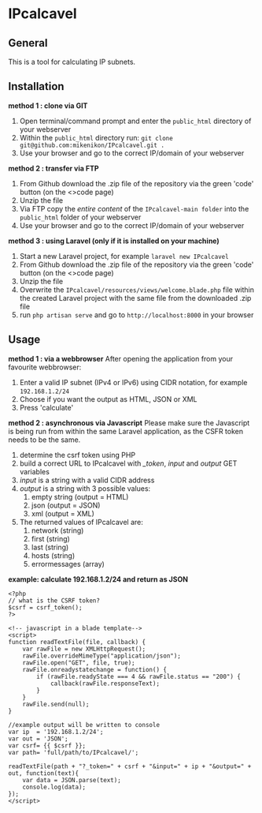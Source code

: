 # IPcalcavel

## General
This is a tool for calculating IP subnets. 

## Installation
**method 1 : clone via GIT**
1. Open terminal/command prompt and enter the `public_html` directory of your webserver
2. Within the `public_html` directory run: `git clone git@github.com:mikenikon/IPcalcavel.git .`
3. Use your browser and go to the correct IP/domain of your webserver

**method 2 : transfer via FTP**
1. From Github download the .zip file of the repository via the green 'code' button (on the <>code page)
2. Unzip the file
3. Via FTP copy the *entire content* of the `IPcalcavel-main folder` into the `public_html` folder of your webserver
4. Use your browser and go to the correct IP/domain of your webserver

**method 3 : using Laravel (only if it is installed on your machine)**
1. Start a new Laravel project, for example `laravel new IPcalcavel`
2. From Github download the .zip file of the repository via the green 'code' button (on the <>code page)
3. Unzip the file
4. Overwrite the `IPcalcavel/resources/views/welcome.blade.php` file within the created Laravel project with the same file from the downloaded .zip file
5. run `php artisan serve` and go to `http://localhost:8000` in your browser

## Usage
**method 1 : via a webbrowser**
After opening the application from your favourite webbrowser:

1. Enter a valid IP subnet (IPv4 or IPv6) using CIDR notation, for example `192.168.1.2/24`
2. Choose if you want the output as HTML, JSON or XML
3. Press 'calculate'

**method 2 : asynchronous via Javascript**
Please make sure the Javascript is being run from within the same Laravel application, as the CSFR token needs to be the same.

1. determine the csrf token using PHP
2. build a correct URL to IPcalcavel with *_token*, *input* and *output* GET variables
3. *input* is a string with a valid CIDR address
4. *output* is a string with 3 possible values:
    1. empty string (output = HTML)
    2. json (output = JSON)
    3. xml (output = XML)
5. The returned values of IPcalcavel are:
    1. network (string)
    2. first (string)
    3. last (string)
    4. hosts (string)
    5. errormessages (array)

**example: calculate 192.168.1.2/24 and return as JSON**
```
<?php
// what is the CSRF token?
$csrf = csrf_token();
?>

<!-- javascript in a blade template-->
<script>
function readTextFile(file, callback) {
    var rawFile = new XMLHttpRequest();
    rawFile.overrideMimeType("application/json");
    rawFile.open("GET", file, true);
    rawFile.onreadystatechange = function() {
        if (rawFile.readyState === 4 && rawFile.status == "200") {
            callback(rawFile.responseText);
        }
    }
    rawFile.send(null);
}

//example output will be written to console
var ip  = '192.168.1.2/24';
var out = 'JSON';
var csrf= {{ $csrf }};
var path= 'full/path/to/IPcalcavel/';

readTextFile(path + "?_token=" + csrf + "&input=" + ip + "&output=" + out, function(text){
    var data = JSON.parse(text);
    console.log(data);
});
</script>
```
